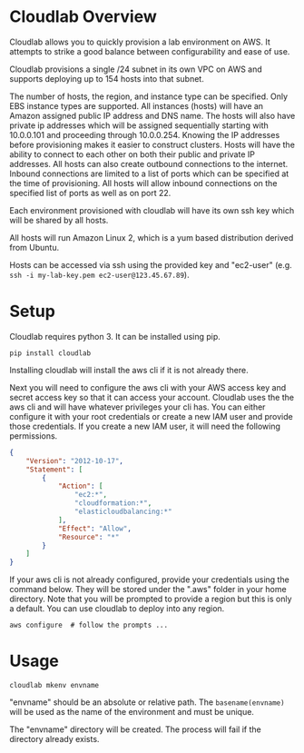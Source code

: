 # Cloudlab Overview

Cloudlab allows you to quickly provision a lab environment on AWS.  It attempts to strike a good balance between 
configurability and ease of use.

Cloudlab provisions a single /24 subnet in its own VPC on AWS and supports deploying up to 154 hosts into that subnet.

The number of hosts, the region, and instance type can be specified.   Only EBS instance types are supported. All 
instances (hosts) will have an Amazon assigned public IP address and DNS name.  The hosts will also have private ip 
addresses which will be assigned sequentially starting with 10.0.0.101 and proceeding through 10.0.0.254.  Knowing the 
IP addresses before provisioning makes it easier to construct clusters.  Hosts will have the ability to connect to each 
other on both their public and private IP addresses. All hosts can also create outbound connections to the internet.  
Inbound connections are limited to a list of ports which can be specified at the time of provisioning.  All hosts will 
allow inbound connections on the specified list of ports as well as on port 22.

Each environment provisioned with cloudlab will have its own ssh key which will be shared by all hosts.

All hosts will run Amazon Linux 2, which is a yum based distribution derived from Ubuntu.

Hosts can be accessed via ssh using the provided key and "ec2-user"
(e.g.  `ssh -i my-lab-key.pem ec2-user@123.45.67.89`).

# Setup

Cloudlab requires python 3.  It can be installed using pip.

```
pip install cloudlab
```

Installing cloudlab will install the aws cli if it is not already there.

Next you will need to configure the aws cli with your AWS access key and
secret access key so that it can access your account.  Cloudlab uses the
the aws cli and will have whatever privileges your cli has.  You can either
configure it with your root credentials or create a new IAM user and provide
those credentials.  If you create a new IAM user, it will need the following
permissions.

```json
{
    "Version": "2012-10-17",
    "Statement": [
        {
            "Action": [
                "ec2:*",
                "cloudformation:*",
                "elasticloudbalancing:*"
            ],
            "Effect": "Allow",
            "Resource": "*"
        }
    ]
}
```

If your aws cli is not already configured, provide your credentials using the
command below.  They will be stored under the ".aws" folder in your home
directory.  Note that you will be prompted to provide a region but this is
only a default.  You can use cloudlab to deploy into any region.

```
aws configure  # follow the prompts ...
```
# Usage

```
cloudlab mkenv envname
```

"envname" should be an absolute or relative path.  The `basename(envname)` will be used as the name of the environment 
and must be unique.

The "envname" directory will be created.  The process will fail if the directory already exists.

